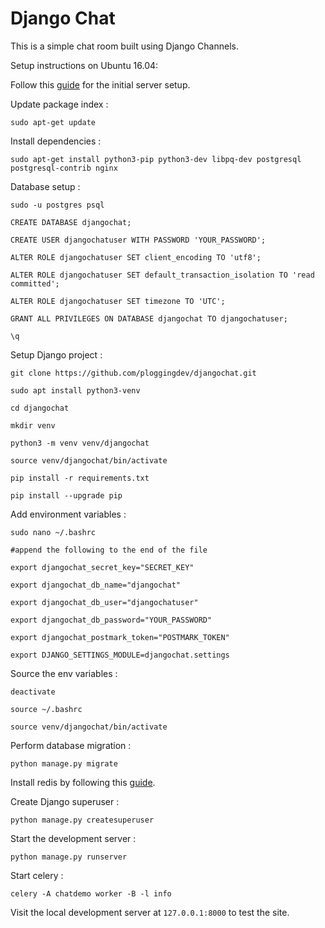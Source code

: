 # Django Chat

This is a simple chat room built using Django Channels.

Setup instructions on Ubuntu 16.04:

Follow this [guide](https://www.digitalocean.com/community/tutorials/initial-server-setup-with-ubuntu-16-04) for the initial server setup.

Update package index :

```
sudo apt-get update
```

Install dependencies :

```
sudo apt-get install python3-pip python3-dev libpq-dev postgresql postgresql-contrib nginx
```

Database setup :

```
sudo -u postgres psql

CREATE DATABASE djangochat;

CREATE USER djangochatuser WITH PASSWORD 'YOUR_PASSWORD';

ALTER ROLE djangochatuser SET client_encoding TO 'utf8';

ALTER ROLE djangochatuser SET default_transaction_isolation TO 'read committed';

ALTER ROLE djangochatuser SET timezone TO 'UTC';

GRANT ALL PRIVILEGES ON DATABASE djangochat TO djangochatuser;

\q
```

Setup Django project :

```
git clone https://github.com/ploggingdev/djangochat.git

sudo apt install python3-venv

cd djangochat

mkdir venv

python3 -m venv venv/djangochat

source venv/djangochat/bin/activate

pip install -r requirements.txt

pip install --upgrade pip
```

Add environment variables :

```
sudo nano ~/.bashrc

#append the following to the end of the file

export djangochat_secret_key="SECRET_KEY"

export djangochat_db_name="djangochat"

export djangochat_db_user="djangochatuser"

export djangochat_db_password="YOUR_PASSWORD"

export djangochat_postmark_token="POSTMARK_TOKEN"

export DJANGO_SETTINGS_MODULE=djangochat.settings
```

Source the env variables :

```
deactivate

source ~/.bashrc

source venv/djangochat/bin/activate
```

Perform database migration : 

```
python manage.py migrate
```

Install redis by following this [guide](https://www.digitalocean.com/community/tutorials/how-to-install-and-configure-redis-on-ubuntu-16-04).

Create Django superuser :

```
python manage.py createsuperuser
```

Start the development server :

```
python manage.py runserver
```

Start celery :

```
celery -A chatdemo worker -B -l info
```

Visit the local development server at `127.0.0.1:8000` to test the site.
